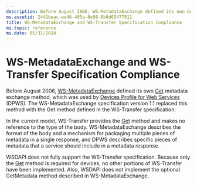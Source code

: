```yaml
---
description: Before August 2006, WS-MetadataExchange defined its own Get metadata exchange method, which was used by Devices Profile for Web Services (DPWS).
ms.assetid: 2441beac-ee40-405a-8e98-8b8d65477911
title: WS-MetadataExchange and WS-Transfer Specification Compliance
ms.topic: reference
ms.date: 05/31/2018
---
```


# WS-MetadataExchange and WS-Transfer Specification Compliance

Before August 2006, [WS-MetadataExchange](https://schemas.xmlsoap.org/ws/2004/09/mex/) defined its own [Get](get--metadata-exchange--http-request-and-message.md) metadata exchange method, which was used by [Devices Profile for Web Services](https://specs.xmlsoap.org/ws/2006/02/devprof/) (DPWS). The WS-MetadataExchange specification version 1.1 replaced this method with the Get method defined in the WS-Transfer specification.

In the current model, WS-Transfer provides the [Get](get--metadata-exchange--http-request-and-message.md) method and makes no reference to the type of the body. WS-MetadataExchange describes the format of the body and a mechanism for packaging multiple pieces of metadata in a single response, and DPWS describes specific pieces of metadata that a service should include in a metadata response.

WSDAPI does not fully support the WS-Transfer specification. Because only the [Get](get--metadata-exchange--http-request-and-message.md) method is required for devices, no other portions of WS-Transfer have been implemented. Also, WSDAPI does not implement the optional GetMetadata method described in WS-MetadataExchange.

 

 



